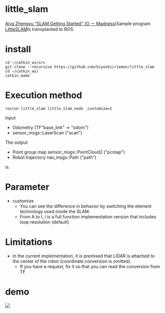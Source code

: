# little_slam
[Aiya Zhengyu "SLAM Getting Started" (O ー Madness)](https://www.ohmsha.co.jp/book/9784274221668/)Sample program
[LittleSLAM](https://github.com/furo-org/LittleSLAM.git)Is transplanted to ROS.

# install
```
cd ~/catkin_ws/src
git clone --recursive https://github.com/kiyoshiiriemon/little_slam
cd ~/catkin_ws/
catkin_make
``` 

# Execution method
```
rosrun little_slam little_slam_node _customize=I
```
Input
- Odometry (TF"base_link" -> "odom")
- sensor_msgs::LaserScan ("scan")

The output
- Point group map sensor_msgs::PointCloud2 ("pcmap")
- Robot trajectory nav_msgs::Path ("path")

is.

# Parameter
- customize
   - You can see the difference in behavior by switching the element technology used inside the SLAM.
   - From A to I, i is a full function implementation version that includes loop resolution (default)
   
# Limitations
 - In the current implementation, it is premised that LIDAR is attached to the center of the robot (coordinate conversion is omitted).
    - If you have a request, fix it so that you can read the conversion from TF
   
# demo
[![](https://img.youtube.com/vi/imZT1B95MiQ/0.jpg)](https://www.youtube.com/watch?v=imZT1B95MiQ)

